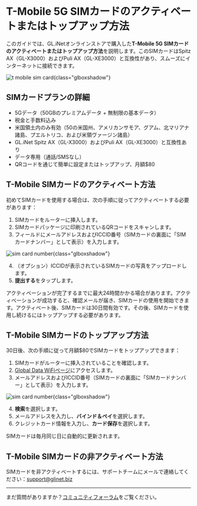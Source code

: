 # T-Mobile 5G SIMカードのアクティベートまたはトップアップ方法

このガイドでは、GL.iNetオンラインストアで購入した**T-Mobile 5G SIMカードのアクティベートまたはトップアップ方法**を説明します。このSIMカードはSpitz AX（GL-X3000）およびPuli AX（GL-XE3000）と互換性があり、スムーズにインターネットに接続できます。

![t mobile sim card](https://static.gl-inet.com/docs/router/en/4/tutorials/activate_top_up_sim_card/t-mobile-sim-card.jpg){class="glboxshadow"}

## SIMカードプランの詳細

* 5Gデータ（50GBのプレミアムデータ + 無制限の基本データ）
* 税金と手数料込み
* 米国領土内のみ有効（50の米国州、アメリカンサモア、グアム、北マリアナ諸島、プエルトリコ、および米領ヴァージン諸島）
* GL.iNet Spitz AX（GL-X3000）およびPuli AX（GL-XE3000）と互換性あり
* データ専用（通話/SMSなし）
* QRコードを通じて簡単に設定またはトップアップ、月額$80

## T-Mobile SIMカードのアクティベート方法

初めてSIMカードを使用する場合は、次の手順に従ってアクティベートする必要があります：

1. SIMカードをルーターに挿入します。
2. SIMカードパッケージに印刷されているQRコードをスキャンします。
3. フィールドにメールアドレスおよびICCID番号（SIMカードの裏面に「SIMカードナンバー」として表示）を入力します。

![sim card number](https://static.gl-inet.com/docs/router/en/4/tutorials/activate_top_up_sim_card/sim-card-number.jpg){class="glboxshadow"}

4. （オプション）ICCIDが表示されているSIMカードの写真をアップロードします。
5. **提出する**をタップします。

アクティベーションが完了するまでに最大24時間かかる場合があります。アクティベーションが成功すると、確認メールが届き、SIMカードの使用を開始できます。アクティベート後、SIMカードは30日間有効です。その後、SIMカードを使用し続けるにはトップアップする必要があります。

## T-Mobile SIMカードのトップアップ方法

30日後、次の手順に従って月額$80でSIMカードをトップアップできます：

1. SIMカードがルーターに挿入されていることを確認します。
2. [Global Data WiFiページ](https://portal.globaldatawifi.com/binding_iccid)にアクセスします。
3. メールアドレスおよびICCID番号（SIMカードの裏面に「SIMカードナンバー」として表示）を入力します。

![sim card number](https://static.gl-inet.com/docs/router/en/4/tutorials/activate_top_up_sim_card/sim-card-number.jpg){class="glboxshadow"}

4. **検索**を選択します。
5. メールアドレスを入力し、**バインド＆ペイ**を選択します。
6. クレジットカード情報を入力し、**カード保存**を選択します。

SIMカードは毎月同じ日に自動的に更新されます。

## T-Mobile SIMカードの非アクティベート方法

SIMカードを非アクティベートするには、サポートチームにメールで連絡してください：[support@glinet.biz](mailto:support@glinet.biz)

---

まだ質問がありますか？[コミュニティフォーラム](https://forum.gl-inet.com)をご覧ください。